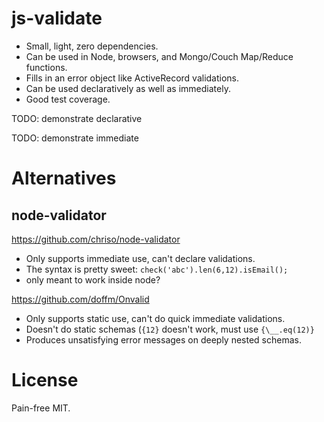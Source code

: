 # js-validate

- Small, light, zero dependencies.
- Can be used in Node, browsers, and Mongo/Couch Map/Reduce functions.
- Fills in an error object like ActiveRecord validations.
- Can be used declaratively as well as immediately.
- Good test coverage.

TODO: demonstrate declarative

TODO: demonstrate immediate


# Alternatives

## node-validator

<https://github.com/chriso/node-validator>

- Only supports immediate use, can't declare validations.
- The syntax is pretty sweet: `check('abc').len(6,12).isEmail();`
- only meant to work inside node?


<https://github.com/doffm/Onvalid>

- Only supports static use, can't do quick immediate validations.
- Doesn't do static schemas (`{12}` doesn't work, must use `{\__.eq(12)}`
- Produces unsatisfying error messages on deeply nested schemas.


# License

Pain-free MIT.

